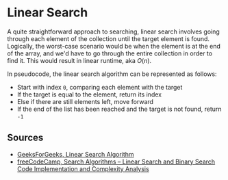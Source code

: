 # Linear Search

A quite straightforward approach to searching, linear search involves going through each element of the collection until the target element is found. Logically, the worst-case scenario would be when the element is at the end of the array, and we'd have to go through the entire collection in order to find it. This would result in linear runtime, aka $O(n)$.

In pseudocode, the linear search algorithm can be represented as follows:

- Start with index `0`, comparing each element with the target
- If the target is equal to the element, return its index
- Else if there are still elements left, move forward
- If the end of the list has been reached and the target is not found, return `-1`

## Sources

- [GeeksForGeeks, Linear Search Algorithm](https://www.geeksforgeeks.org/linear-search/)
- [freeCodeCamp, Search Algorithms – Linear Search and Binary Search Code Implementation and Complexity Analysis
](https://www.freecodecamp.org/news/search-algorithms-linear-and-binary-search-explained/)
